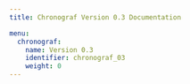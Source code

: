 ```yaml
---
title: Chronograf Version 0.3 Documentation

menu:
  chronograf:
    name: Version 0.3
    identifier: chronograf_03
    weight: 0
---
```

